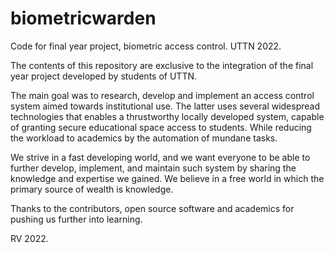 # biometricwarden
Code for final year project, biometric access control. UTTN 2022.

The contents of this repository are exclusive to the integration of the final year project developed by students of UTTN.

The main goal was to research, develop and implement an access control system aimed towards institutional use. The latter uses several widespread technologies
that enables a thrustworthy locally developed system, capable of granting secure educational space access to students. While reducing the workload to academics
by the automation of mundane tasks.

We strive in a fast developing world, and we want everyone to be able to further develop, implement, and maintain such system by sharing the knowledge and expertise we gained. We believe in a free world in which the primary source of wealth is knowledge.

Thanks to the contributors, open source software and academics for pushing us further into learning.

RV 2022.
